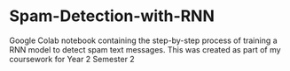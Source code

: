 # Spam-Detection-with-RNN
Google Colab notebook containing the step-by-step process of training a RNN model to detect spam text messages. This was created as part of my coursework for Year 2 Semester 2
